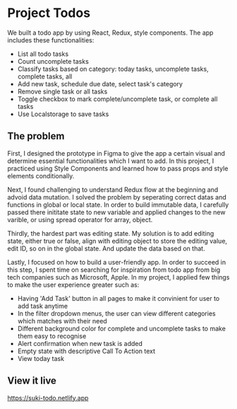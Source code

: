 # Project Todos

We built a todo app by using React, Redux, style components. The app includes these functionalities:
 - List all todo tasks
 - Count uncomplete tasks
 - Classify tasks based on category: today tasks, uncomplete tasks, complete tasks, all
 - Add new task, schedule due date, select task's category
 - Remove single task or all tasks
 - Toggle checkbox to mark complete/uncomplete task, or complete all tasks
 - Use Localstorage to save tasks
 

## The problem

First, I designed the prototype in Figma to give the app a certain visual and determine essential functionalities which I want to add. In this project, I practiced using Style Components and learned how to pass props and style elements conditionally. 

Next, I found challenging to understand Redux flow at the beginning and advoid data mutation. I solved the problem by seperating correct datas and functions in global or local state. In order to build immutable data, I carefully passed there inititate state to new variable and applied changes to the new varible, or using spread operator for array, object. 

Thirdly, the hardest part was editing state. My solution is to add editing state, either true or false, align with editing object to store the editing value, edit ID, so on in the global state. And update the data based on that. 

Lastly, I focused on how to build a user-friendly app. In order to succeed in this step, I spent time on searching for inspiration from todo app from big tech companies such as Microsoft, Apple. In my project, I applied few things to make the user experience greater such as:
 - Having 'Add Task' button in all pages to make it convinient for user to add task anytime
 - In the filter dropdown menus, the user can view different categories which matches with their need
 - Different background color for complete and uncomplete tasks to make them easy to recognise
 - Alert confirmation when new task is added
 - Empty state with descriptive Call To Action text
 - View today task 

## View it live

https://suki-todo.netlify.app
